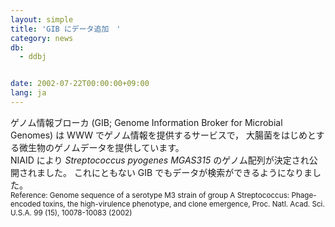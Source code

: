 ```yaml
---
layout: simple
title: 'GIB にデータ追加　'
category: news
db:
  - ddbj


date: 2002-07-22T00:00:00+09:00
lang: ja
---
```


<html>ゲノム情報ブローカ (GIB; Genome Information Broker for Microbial Genomes) は WWW でゲノム情報を提供するサービスで， 大腸菌をはじめとする微生物のゲノムデータを提供しています。<br>NIAID により<i> Streptococcus pyogenes MGAS315</i> のゲノム配列が決定され公開されました。 これにともない GIB でもデータが検索ができるようになりました。<br><small> Reference: Genome sequence of a serotype M3 strain of group A Streptococcus: Phage-encoded toxins, the high-virulence phenotype, and clone emergence, Proc. Natl. Acad. Sci. U.S.A. 99 (15), 10078-10083 (2002)</small></html>
